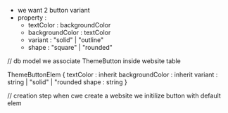 * we want 2 button variant
* property : 
    * textColor : backgroundColor
    * backgroundColor : textColor
    * variant : "solid" | "outline"
    * shape : "square" | "rounded"

// db model
we associate ThemeButton inside website table

ThemeButtonElem {
    textColor : inherit
    backgroundColor : inherit
    variant : string | "solid" | "rounded
    shape : string 
} 

// creation step
when cwe create a website we initilize button with default elem